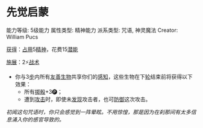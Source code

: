 # 先觉启蒙

能力等级: 5级能力
属性类型: 精神能力
派系类型: 咒语, 神灵魔法
Creator: William Pucs

<aside>

[获得](https://www.notion.so/1b3d619a067b8027ba38e2c1caf9d84b?pvs=21)：[占用](https://www.notion.so/1b3d619a067b8028a794de6ceed96ec0?pvs=21)5[精神](https://www.notion.so/1b3d619a067b800a8da5d96dd60be2b1?pvs=21)，花费15[潜能](https://www.notion.so/1b3d619a067b80c2bdb4c721adc30021?pvs=21)

</aside>

<aside>

[施展](https://www.notion.so/1b3d619a067b80f38dccf027f026b32f?pvs=21)：2⚡️[战术](https://www.notion.so/1b3d619a067b8051b6eaffd160aee01c?pvs=21)

- 你与3[步](https://www.notion.so/1b3d619a067b800fb1cfe9f0ef45b9ef?pvs=21)内所有[友善](https://www.notion.so/1b3d619a067b809cb37fcd49cb39e910?pvs=21)[生物](https://www.notion.so/1b3d619a067b80d0bbe1d113bf20ff1f?pvs=21)共享你们的[感知](https://www.notion.so/1b5d619a067b807db5b1c3d177476720?pvs=21)，这些生物在下[轮](https://www.notion.so/1b3d619a067b80aeb62df5a99bfb8a82?pvs=21)结束前将获得以下效果：
    - 所有[掷骰](https://www.notion.so/1b3d619a067b80f89c53e38483e535c4?pvs=21)+3🅟；
    - 遭到[攻击](https://www.notion.so/1b5d619a067b80ab8482e091a267f3f3?pvs=21)时，即使未[发现](https://www.notion.so/1b3d619a067b8030b4b1d1eba3a2e1a6?pvs=21)攻击者，也可[防御](https://www.notion.so/1b4d619a067b80c1b469edf3fc8d5ea0?pvs=21)这次攻击。
</aside>

*初闻这句咒语时，你只会感觉到一阵晕眩。不用惊惶，那是因为在刹那间有太多信息涌入你的感官导致的。*